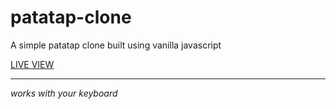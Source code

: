 # patatap-clone
A simple patatap clone built using vanilla javascript

[LIVE VIEW](https://stopdaydreaming.github.io/patatap-clone/)
___
*works with your keyboard*
